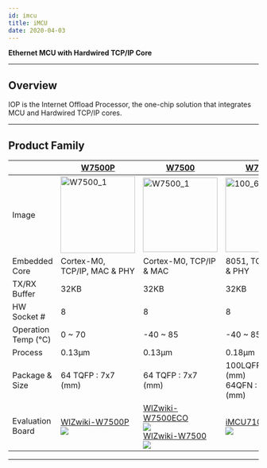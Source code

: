 ```yaml
---
id: imcu
title: iMCU
date: 2020-04-03
---
```



**Ethernet MCU with Hardwired TCP/IP Core**

-----

## Overview

IOP is the Internet Offload Processor, the one-chip solution that
integrates MCU and Hardwired TCP/IP cores.

-----

## Product Family

<!--
  - [W7500](W7500/Overview.md): ARM Cortex-M0, 128KB Flash,
    Hardwired TCP/IP, 802.3 Ethernet MAC
  - [W7500P](W7500P/Overview.md): ARM Cortex-M0, 128KB Flash,
    Hardwired TCP/IP, 802.3 Ethernet MAC w/ **PHY**
  - [W7100A](W7100/W7100A.md): 80c51
    compatible core, 64KB Flash, Hardwired TCP/IP, MAC w/ **PHY**
-->

<table>
<thead>
<tr>
	<th>&nbsp;</th>
  <th><a href="W7500P/overview">W7500P</a></th>
  <th><a href="W7500/overview">W7500</a></th>
  <th><a href="W7100/w7100a">W7100A</a><br /></th>
</tr>
</thead>
<tbody>
<tr class="even">
	<td>Image</td>
  <td><a href="W7500P/overview"><img src="https://wiznet.io/wp-content/uploads/2015/09/w7500P_small.jpg" alt="W7500_1" width="150" height="155"/></a></td>
  <td><a href="W7500/overview"><img src="https://wiznethome.cafe24.com/wp-content/uploads/2015/04/W7500_1-150x150.jpg" alt="W7500_1" width="150" height="150" /></a></td>
  <td><a href="W7100/w7100a"><img src="https://wiznethome.cafe24.com/wp-content/uploads/2015/04/100_64-150x150.jpg" alt="100_64" width="150" height="150"/></a></td>
</tr>
<tr class="odd">
	<td>Embedded Core</td>
  <td>Cortex-M0, TCP/IP, MAC &amp; PHY</td>
  <td>Cortex-M0, TCP/IP &amp; MAC</td>
  <td>8051, TCP/IP, MAC &amp; PHY</td>
</tr>
<tr class="even">
	<td>TX/RX Buffer</td>
  <td>32KB</td>
  <td>32KB</td>
  <td>32KB</td>
</tr>
<tr class="odd">
	<td>HW Socket #</td><td>8</td><td>8</td><td>8</td>
</tr>
<tr class="even">
	<td>Operation Temp (℃)</td><td>0 ~ 70</td><td>-40 ~ 85</td><td>-40 ~ 85</td>
</tr>
<tr class="odd">
	<td>Process</td><td>0.13µm</td><td>0.13µm</td><td>0.18µm</td>
</tr>
<tr class="even">
	<td>Package & Size</td><td>64 TQFP : 7x7 (mm)</td><td>64 TQFP : 7x7 (mm)</td><td>100LQFP	 : 14 x 14	 (mm)<br />
64QFN : 10 x 10 (mm)<br />
</td>
</tr>
<tr class="odd">
	<td>Evaluation Board</td><td><a href="/Product/Mbed-WIZwiki-Platform/wizwiki-w7500p">WIZwiki-W7500P</a><br /><img src="https://www.wiznet.io/wp-content/uploads/2015/09/wizwiki-w7500p-sm.jpg"/></td>
  <td><a href="/Product/Mbed-WIZwiki-Platform/wizwiki-w7500eco">WIZwiki-W7500ECO</a><br /><img src="https://www.wiznet.io/wp-content/uploads/2015/09/wizwiki-eco_sm.jpg"/><br /><a href="/Product/Mbed-WIZwiki-Platform/wizwiki-w7500">WIZwiki-W7500</a><br/ ><img src="https://www.wiznet.io/wp-content/uploads/2015/09/wizwiki-w7500-sm.jpg"/></td>
  <td><a href="W7100/imcu7100-evb">iMCU7100-EVB</a><br /><img src="https://www.wiznet.io/wp-content/uploads/2015/09/w7100a-evb-sm.jpg"/></td>
</tr>
</tbody>
</table>

-----
